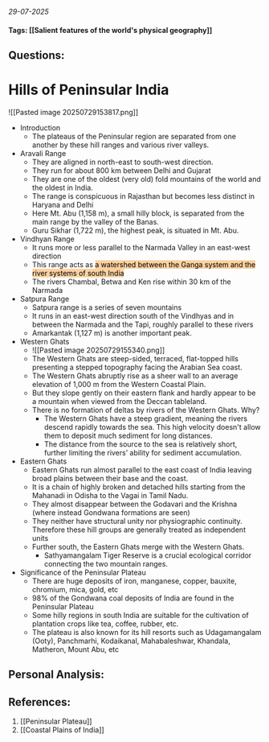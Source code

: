 *29-07-2025*
#### Tags: [[Salient features of the world's physical geography]]


## Questions:



# Hills of Peninsular India

![[Pasted image 20250729153817.png]]

- Introduction
	- The plateaus of the Peninsular region are separated from one another by these hill ranges and various river valleys.
- Aravali Range
	- They are aligned in north-east to south-west direction.
	- They run for about 800 km between Delhi and Gujarat
	- They are one of the oldest (very old) fold mountains of the world and the oldest in India. 
	- The range is conspicuous in Rajasthan but becomes less distinct in Haryana and Delhi 
	- Here Mt. Abu (1,158 m), a small hilly block, is separated from the main range by the valley of the Banas. 
	- Guru Sikhar (1,722 m), the highest peak, is situated in Mt. Abu.
- Vindhyan Range
	- It runs more or less parallel to the Narmada Valley in an east-west direction
	- This range acts as <mark style="background: #FFB86CA6;">a watershed between the Ganga system and the river systems of south India</mark>
	- The rivers Chambal, Betwa and Ken rise within 30 km of the Narmada
- Satpura Range
	- Satpura range is a series of seven mountains
	- It runs in an east-west direction south of the Vindhyas and in between the Narmada and the Tapi, roughly parallel to these rivers
	- Amarkantak (1,127 m) is another important peak.
- Western Ghats
	- ![[Pasted image 20250729155340.png]]
	- The Western Ghats are steep-sided, terraced, flat-topped hills presenting a stepped topography facing the Arabian Sea coast.
	- The Western Ghats abruptly rise as a sheer wall to an average elevation of 1,000 m from the Western Coastal Plain.
	- But they slope gently on their eastern flank and hardly appear to be a mountain when viewed from the Deccan tableland.
	- There is no formation of deltas by rivers of the Western Ghats. Why?
		- The Western Ghats have a steep gradient, meaning the rivers descend rapidly towards the sea. This high velocity doesn't allow them to deposit much sediment for long distances.
		- The distance from the source to the sea is relatively short, further limiting the rivers’ ability for sediment accumulation.
- Eastern Ghats
	- Eastern Ghats run almost parallel to the east coast of India leaving broad plains between their base and the coast.
	- It is a chain of highly broken and detached hills starting from the Mahanadi in Odisha to the Vagai in Tamil Nadu. 
	- They almost disappear between the Godavari and the Krishna (where instead Gondwana formations are seen)
	- They neither have structural unity nor physiographic continuity. Therefore these hill groups are generally treated as independent units
	- Further south, the Eastern Ghats merge with the Western Ghats.
		- Sathyamangalam Tiger Reserve is a crucial ecological corridor connecting the two mountain ranges.
- Significance of the Peninsular Plateau
	- There are huge deposits of iron, manganese, copper, bauxite, chromium, mica, gold, etc
	- 98% of the Gondwana coal deposits of India are found in the Peninsular Plateau
	- Some hilly regions in south India are suitable for the cultivation of plantation crops like tea, coffee, rubber, etc.
	- The plateau is also known for its hill resorts such as Udagamangalam (Ooty), Panchmarhi, Kodaikanal, Mahabaleshwar, Khandala, Matheron, Mount Abu, etc




## Personal Analysis:


## References:

1. [[Peninsular Plateau]]
2. [[Coastal Plains of India]]